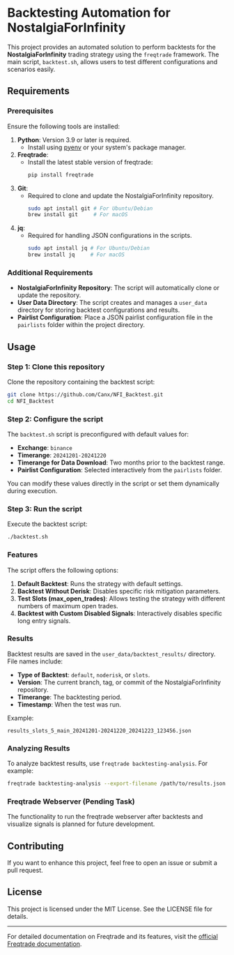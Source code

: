 # Backtesting Automation for NostalgiaForInfinity

This project provides an automated solution to perform backtests for the **NostalgiaForInfinity** trading strategy using the `freqtrade` framework. The main script, `backtest.sh`, allows users to test different configurations and scenarios easily.

## Requirements

### Prerequisites

Ensure the following tools are installed:

1. **Python**: Version 3.9 or later is required.
   - Install using [pyenv](https://github.com/pyenv/pyenv) or your system's package manager.
2. **Freqtrade**:
   - Install the latest stable version of freqtrade:
     ```bash
     pip install freqtrade
     ```
3. **Git**:
   - Required to clone and update the NostalgiaForInfinity repository.
     ```bash
     sudo apt install git # For Ubuntu/Debian
     brew install git     # For macOS
     ```
4. **jq**:
   - Required for handling JSON configurations in the scripts.
     ```bash
     sudo apt install jq # For Ubuntu/Debian
     brew install jq     # For macOS
     ```

### Additional Requirements

- **NostalgiaForInfinity Repository**:
  The script will automatically clone or update the repository.
- **User Data Directory**:
  The script creates and manages a `user_data` directory for storing backtest configurations and results.
- **Pairlist Configuration**:
  Place a JSON pairlist configuration file in the `pairlists` folder within the project directory.

## Usage

### Step 1: Clone this repository
Clone the repository containing the backtest script:

```bash
git clone https://github.com/Canx/NFI_Backtest.git
cd NFI_Backtest
```

### Step 2: Configure the script
The `backtest.sh` script is preconfigured with default values for:

- **Exchange**: `binance`
- **Timerange**: `20241201-20241220`
- **Timerange for Data Download**: Two months prior to the backtest range.
- **Pairlist Configuration**: Selected interactively from the `pairlists` folder.

You can modify these values directly in the script or set them dynamically during execution.

### Step 3: Run the script
Execute the backtest script:

```bash
./backtest.sh
```

### Features

The script offers the following options:

1. **Default Backtest**:
   Runs the strategy with default settings.
2. **Backtest Without Derisk**:
   Disables specific risk mitigation parameters.
3. **Test Slots (max_open_trades)**:
   Allows testing the strategy with different numbers of maximum open trades.
4. **Backtest with Custom Disabled Signals**:
   Interactively disables specific long entry signals.

### Results

Backtest results are saved in the `user_data/backtest_results/` directory. File names include:

- **Type of Backtest**: `default`, `noderisk`, or `slots`.
- **Version**: The current branch, tag, or commit of the NostalgiaForInfinity repository.
- **Timerange**: The backtesting period.
- **Timestamp**: When the test was run.

Example:

```plaintext
results_slots_5_main_20241201-20241220_20241223_123456.json
```

### Analyzing Results

To analyze backtest results, use `freqtrade backtesting-analysis`. For example:

```bash
freqtrade backtesting-analysis --export-filename /path/to/results.json
```

### Freqtrade Webserver (Pending Task)

The functionality to run the freqtrade webserver after backtests and visualize signals is planned for future development.

## Contributing

If you want to enhance this project, feel free to open an issue or submit a pull request.

## License

This project is licensed under the MIT License. See the LICENSE file for details.

---

For detailed documentation on Freqtrade and its features, visit the [official Freqtrade documentation](https://www.freqtrade.io/).